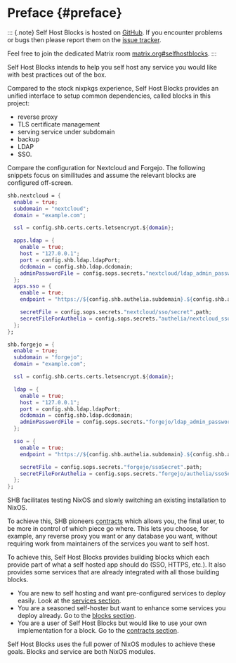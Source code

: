 # Preface {#preface}

::: {.note}
Self Host Blocks is hosted on [GitHub](https://github.com/ibizaman/selfhostblocks).
If you encounter problems or bugs then please report them on the [issue
tracker](https://github.com/ibizaman/selfhostblocks/issues).

Feel free to join the dedicated Matrix room
[matrix.org#selfhostblocks](https://matrix.to/#/#selfhostblocks:matrix.org).
:::

Self Host Blocks intends to help you self host any service you would like
with best practices out of the box.

Compared to the stock nixpkgs experience, Self Host Blocks provides
an unified interface to setup common dependencies, called blocks
in this project:

- reverse proxy
- TLS certificate management
- serving service under subdomain
- backup
- LDAP
- SSO.

Compare the configuration for Nextcloud and Forgejo.
The following snippets focus on similitudes and assume the relevant blocks are configured off-screen.

```nix
shb.nextcloud = {
  enable = true;
  subdomain = "nextcloud";
  domain = "example.com";

  ssl = config.shb.certs.certs.letsencrypt.${domain};

  apps.ldap = {
    enable = true;
    host = "127.0.0.1";
    port = config.shb.ldap.ldapPort;
    dcdomain = config.shb.ldap.dcdomain;
    adminPasswordFile = config.sops.secrets."nextcloud/ldap_admin_password".path;
  };
  apps.sso = {
    enable = true;
    endpoint = "https://${config.shb.authelia.subdomain}.${config.shb.authelia.domain}";

    secretFile = config.sops.secrets."nextcloud/sso/secret".path;
    secretFileForAuthelia = config.sops.secrets."authelia/nextcloud_sso_secret".path;
  };
};
```

```nix
shb.forgejo = {
  enable = true;
  subdomain = "forgejo";
  domain = "example.com";

  ssl = config.shb.certs.certs.letsencrypt.${domain};

  ldap = {
    enable = true;
    host = "127.0.0.1";
    port = config.shb.ldap.ldapPort;
    dcdomain = config.shb.ldap.dcdomain;
    adminPasswordFile = config.sops.secrets."forgejo/ldap_admin_password".path;
  };

  sso = {
    enable = true;
    endpoint = "https://${config.shb.authelia.subdomain}.${config.shb.authelia.domain}";

    secretFile = config.sops.secrets."forgejo/ssoSecret".path;
    secretFileForAuthelia = config.sops.secrets."forgejo/authelia/ssoSecret".path;
  };
};
```

SHB facilitates testing NixOS and slowly switching an existing installation to NixOS.

To achieve this, SHB pioneers [contracts][]
which allows you, the final user, to be more in control of which piece go where.
This lets you choose, for example,
any reverse proxy you want or any database you want,
without requiring work from maintainers of the services you want to self host.

[contracts]: contracts.html

To achieve this, Self Host Blocks provides building blocks
which each provide part of what a self hosted app should do (SSO, HTTPS, etc.).
It also provides some services that are already integrated with all those building blocks.

- You are new to self hosting and want pre-configured services to deploy easily.
  Look at the [services section](services.html).
- You are a seasoned self-hoster but want to enhance some services you deploy already.
  Go to the [blocks section](blocks.html).
- You are a user of Self Host Blocks but would like to use your own implementation for a block.
  Go to the [contracts section](https://shb.skarabox.com/contracts.html).

Self Host Blocks uses the full power of NixOS modules to achieve these goals.
Blocks and service are both NixOS modules.
